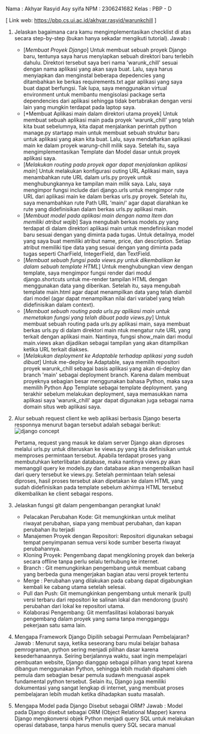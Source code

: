 Nama    : Akhyar Rasyid Asy syifa
NPM     : 2306241682
Kelas   : PBP - D

[ Link web: https://pbp.cs.ui.ac.id/akhyar.rasyid/warunkchill ]

1. Jelaskan bagaimana cara kamu mengimplementasikan checklist di atas secara step-by-step (bukan hanya sekadar mengikuti tutorial).
    Jawab : 
    - [*Membuat Proyek Django*]
    Untuk membuat sebuah proyek Django baru, tentunya saya harus menyiapkan sebuah direktori baru terlebih dahulu. Direktori tersebut saya beri nama 'warunk_chill' sesuai dengan nama aplikasi yang akan saya buat. Lalu, saya harus menyiapkan dan menginstal beberapa depedencies yang ditambahkan ke berkas requirements.txt agar aplikasi yang saya buat dapat berfungsi. Tak lupa, saya menggunakan virtual environment untuk membantu mengisolasi package serta dependencies dari aplikasi sehingga tidak bertabrakan dengan versi lain yang mungkin terdapat pada laptop saya.
    - [*Membuat Aplikasi main dalam direktori utama proyek]
    Untuk membuat sebuah aplikasi main pada proyek 'warunk_chill' yang telah kita buat sebelumnya, kita dapat menjalankan perintah python manage.py startapp main untuk membuat sebuah struktur baru untuk aplikasi yang akan kita buat. Lalu, saya mendaftarkan aplikasi main ke dalam proyek warung-chill milik saya. Setelah itu, saya mengimplementasikan Template dan Model dasar untuk proyek aplikasi saya.
    - [*Melakukan routing pada proyek agar dapat menjalankan aplikasi main*]
    Untuk melakukan konfigurasi outing URL Aplikasi main, saya menambahkan rute URL dalam urls.py proyek untuk menghubungkannya ke tampilan main milik saya. Lalu, saya mengimpor fungsi include dari django.urls untuk mengimpor rute URL dari aplikasi main ke dalam berkas urls.py proyek. Setelah itu, saya menambahkan rute Path URL 'main/' agar dapat diarahkan ke rute yang didefinisikan dalam berkas urls.py aplikasi main.
    - [*Membuat model pada aplikasi main dengan nama Item dan memiliki atribut wajib*]
    Saya mengubah berkas models.py yang terdapat di dalam direktori aplikasi main untuk mendefinisikan model baru sesuai dengan yang diminta pada tugas. Untuk detailnya, model yang saya buat memiliki atribut name, price, dan description. Setiap atribut memiliki tipe data yang sesuai dengan yang diminta pada tugas seperti CharField, IntegerField, dan TextField.
    - [*Membuat sebuah fungsi pada views.py untuk dikembalikan ke dalam sebuah template HTML*]
    Untuk menghubungkan view dengan template, saya mengimpor fungsi render dari modul django.shortcuts untuk me-render tampilan HTML dengan menggunakan data yang diberikan. Setelah itu, saya mengubah template main.html agar dapat menampilkan data yang telah diambil dari model (agar dapat menampilkan nilai dari variabel yang telah didefinisikan dalam context).
    - [*Membuat sebuah routing pada urls.py aplikasi main untuk memetakan fungsi yang telah dibuat pada views.py*]
    Untuk membuat sebuah routing pada urls.py aplikasi main, saya membuat berkas urls.py di dalam direktori main ntuk mengatur rute URL yang terkait dengan aplikasi main. Nantinya, fungsi show_main dari modul main.views akan dijadikan sebagai tampilan yang akan ditampilkan ketika URL terkait diakses.
    - [*Melakukan deployment ke Adaptable terhadap aplikasi yang sudah dibuat*]
    Untuk me-deploy ke Adaptable, saya memilih repositori proyek warunk_chill sebagai basis aplikasi yang akan di-deploy dan branch 'main' sebagai deployment branch. Karena dalam membuat proyeknya sebagian besar menggunakan bahasa Python, maka saya memilih Python App Template sebagai template deployment. yang terakhir sebelum melakukan deployment, saya memasukkan nama aplikasi saya 'warunk_chill' agar dapat digunakan juga sebagai nama domain situs web aplikasi saya.

2. Alur sebuah request client ke web aplikasi berbasis Django beserta responnya menurut bagan tersebut adalah sebagai berikut:
![django concept](https://github.com/user-attachments/assets/aa57dc9a-f895-4e94-abcf-d18b40a71a9f)
    
    Pertama, request yang masuk ke dalam server Django akan diproses melalui urls.py untuk diteruskan ke views.py yang kita definisikan untuk memproses permintaan tersebut.
    Apabila terdapat proses yang membutuhkan keterlibatan database, maka nantinya views.py akan memanggil query ke models.py dan database akan mengembalikan hasil dari query tersebut ke views.py.
    Setelah permintaan telah selesai diproses, hasil proses tersebut akan dipetakan ke dalam HTML yang sudah didefinisikan pada template sebelum akhirnya HTML tersebut dikembalikan ke client sebagai respons.

3. Jelaskan fungsi git dalam pengembangan perangkat lunak!
    - Pelacakan Perubahan Kode: Git memungkinkan untuk melihat riwayat perubahan, siapa yang membuat perubahan, dan kapan perubahan itu terjadi
    - Manajemen Proyek dengan Repositori: Repositori digunakan sebagai tempat penyimpanan semua versi kode sumber beserta riwayat perubahannya.
    - Kloning Proyek: Pengembang dapat mengkloning proyek dan bekerja secara offline tanpa perlu selalu terhubung ke internet.
    - Branch : Git memungkinkan pengembang untuk membuat cabang yang berbeda guna mengerjakan bagian atau versi proyek tertentu
    - Merge : Perubahan yang dilakukan pada cabang dapat digabungkan kembali ke cabang utama setelah selesai.
    - Pull dan Push: Git memungkinkan pengembang untuk menarik (pull) versi terbaru dari repositori ke salinan lokal dan mendorong (push) perubahan dari lokal ke
      repositori utama.
    - Kolaborasi Pengembang: Git memfasilitasi kolaborasi banyak pengembang dalam proyek yang sama tanpa mengganggu pekerjaan satu sama lain.

4. Mengapa Framework Django Dipilih sebagai Permulaan Pembelajaran? 
    Jawab : Menurut saya, ketika seseorang baru mulai belajar bahasa pemrograman, python sering menjadi pilihan dasar karena kesederhanaannya. Seiring berjalannya waktu, saat ingin mempelajari pembuatan website, Django dianggap sebagai pilihan yang tepat karena dibangun menggunakan Python, sehingga lebih mudah dipahami oleh pemula dam sebagian besar pemula sudawh menguasai aspek fundamental python tersebut. Selain itu, Django juga memiliki dokumentasi yang sangat lengkap di internet, yang membuat proses pembelajaran lebih mudah ketika dihadapkan suatu masalah.

5. Mengapa Model pada Django Disebut sebagai ORM?
    Jawab : Model pada Django disebut sebagai ORM (Object Relational Mapper) karena Django mengkonversi objek Python menjadi query SQL untuk melakukan operasi database, tanpa harus menulis query SQL secara manual

